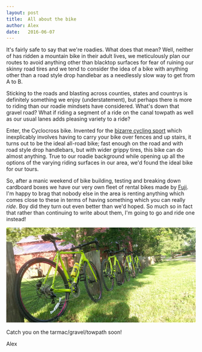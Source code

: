 ```yaml
---
layout: post
title:  All about the bike
author: Alex
date:   2016-06-07
---
```


It's fairly safe to say that we're roadies. What does that mean? Well, neither of has ridden a mountain bike in their adult lives, we meticulously plan our routes to avoid anything other than blacktop surfaces for fear of ruining our skinny road tires and we tend to consider the idea of a bike with anything other than a road style drop handlebar as a needlessly slow way to get from A to B.

Sticking to the roads and blasting across counties, states and countrys is definitely something we enjoy (understatement), but perhaps there is more to riding than our roadie mindsets have considered. What's down that gravel road? What if riding a segment of a ride on the canal towpath as well as our usual lanes adds pleasing variety to a ride?

Enter, the Cyclocross bike. Invented for the [bizarre cycling sport](https://www.youtube.com/watch?v=lmNQmSq6gGQ "Cyclocross obstacles video") which inexplicably involves having to carry your bike over fences and up stairs, it turns out to be the ideal all-road bike; fast enough on the road and with road style drop handlebars, but with wider grippy tires, this bike can do almost anything. True to our roadie background while opening up all the options of the varying riding surfaces in our area, we'd found the ideal bike for our tours.

So, after a manic weekend of bike building, testing and breaking down cardboard boxes we have our very own fleet of rental bikes made by [Fuji](http://www.fujibikes.com/bike/details/cross-152 "Fuji Cross 1.5"). I'm happy to brag that nobody else in the area is renting anything which comes close to these in terms of having something which you can really *ride*. Boy did they turn out even better than we'd hoped. So much so in fact that rather than continuing to write about them, I'm going to go and ride one instead!

![Our cyclocross rental bikes](/assets/images/blog/bikes.jpg "Our cyclocross rental bikes")

Catch you on the tarmac/gravel/towpath soon!

Alex
